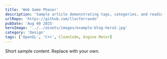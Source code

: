 ```yaml
---
title: 'Web Game Phaser'
description: 'Sample article demonstrating tags, categories, and reading time.'
urlRepo: 'https://github.com/llucferrando'
pubDate: 'Aug 08 2025'
heroImage: '../../assets/images/example-blog-hero2.jpg'
category: 'Design'
tags: ['OpenGL', 'C++', CleanCode, Engine Motor]
---
```


Short sample content. Replace with your own.


